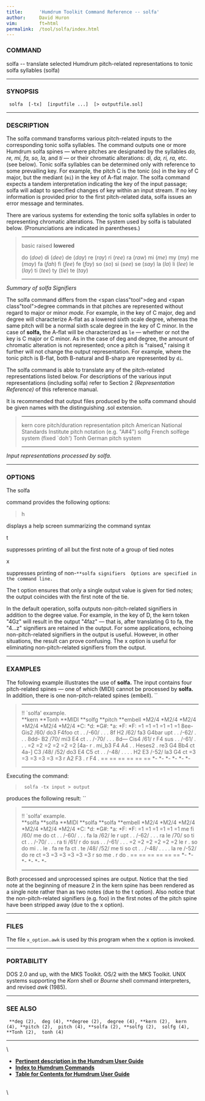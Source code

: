 ```yaml
---
title:		'Humdrum Toolkit Command Reference -- solfa'
author:		David Huron
vim:		ft=html
permalink:	/tool/solfa/index.html
---
```


### COMMAND

<span class="tool">solfa</span> -- translate selected Humdrum pitch-related representations
to tonic solfa syllables (<span class="rep">solfa</span>)

------------------------------------------------------------------------

### SYNOPSIS

` solfa  [-tx]  [inputfile ...]  [> outputfile.sol]`

------------------------------------------------------------------------

### DESCRIPTION

The <span class="tool">solfa</span> command transforms various pitch-related inputs to the
corresponding tonic solfa syllables. The command outputs one or more
Humdrum <span class="rep">solfa</span> spines &mdash; where pitches are designated by the
syllables *do, re, mi, fa, so, la,* and *ti* &mdash; or their chromatic
alterations: *di, da, ri, ra,* etc. (see below). Tonic solfa syllables
can be determined only with reference to some prevailing key. For
example, the pitch C is the tonic (`do`) in the key of C major, but the
mediant (`mi`) in the key of A-flat major. The <span class="tool">solfa</span> command expects
a tandem interpretation indicating the key of the input passage;
<span class="tool">solfa</span> will adapt to specified changes of key within an input stream.
If no key information is provided prior to the first pitch-related data,
<span class="tool">solfa</span> issues an error message and terminates.

There are various systems for extending the tonic solfa syllables in
order to representing chromatic alterations. The system used by
<span class="tool">solfa</span> is tabulated below. (Pronunciations are indicated in
parentheses.)

>   ------------ ------------ -------------
>   basic        raised       **lowered**
>                             
>   do (*doe*)   di (*dee*)   de (*day*)
>   re (*ray*)   ri (*ree*)   ra (*raw*)
>   mi (*me*)    my (*my*)    me (*may*)
>   fa (*fah*)   fi (*fee*)   fe (*fay*)
>   so (*so*)    si (*see*)   se (*say*)
>   la (*la*)    li (*lee*)   le (*lay*)
>   ti (*tee*)   ty (*tie*)   te (*tay*)
>   ------------ ------------ -------------
>
*Summary of <span class="tool">solfa</span> Signifiers*

The <span class="tool">solfa</span> command differs from the <span class"tool">deg</span> and
<span class"tool">degree</span> commands in that pitches are represented
without regard to major or minor *mode.* For example, in the key of C
major, <span class="tool">deg</span> and <span class="tool">degree</span> will characterize A-flat as a lowered
sixth scale degree, whereas the same pitch will be a normal sixth scale
degree in the key of C minor. In the case of **solfa,** the A-flat will
be characterized as `le` &mdash; whether or not the key is C major or C
minor. As in the case of <span class="tool">deg</span> and <span class="tool">degree</span>, the amount of chromatic
alteration is not represented; once a pitch is \"raised,\" raising it
further will not change the output representation. For example, where
the tonic pitch is B-flat, both B-natural and B-sharp are represented by
`di`.

The <span class="tool">solfa</span> command is able to translate any of the pitch-related
representations listed below. For descriptions of the various input
representations (including <span class="rep">solfa</span>) refer to Section 2
*(Representation Reference)* of this reference manual.

It is recommended that output files produced by the <span class="tool">solfa</span> command
should be given names with the distinguishing .sol extension.

>   ----------- ----------------------------------------------------------------------
>   <span class="rep">kern</span>    core pitch/duration representation
>   <span class="rep">pitch</span>   American National Standards Institute pitch notation (e.g. \"A\#4\")
>   <span class="rep">solfg</span>   French solfège system (fixed \`doh\')
>   <span class="rep">Tonh</span>    German pitch system
>   ----------- ----------------------------------------------------------------------
>
*Input representations processed by <span class="tool">solfa</span>.*

------------------------------------------------------------------------

### OPTIONS

The <span class="tool">solfa</span>

command provides the following options:

> <span class="option">h</span>

displays a help screen summarizing the command syntax

<span class="option">t</span>

suppresses printing of all but the first note of a group of tied notes

<span class="option">x</span>

suppresses printing of
non-`**solfa signifiers  Options are specified in the command line. `

The <span class="option">t</span> option ensures that only a single output value is given for
tied notes; the output coincides with the first note of the tie.

In the default operation, <span class="tool">solfa</span> outputs non-pitch-related signifiers
in addition to the degree value. For example, in the key of D, the
<span class="rep">kern</span> token \"4Gz\" will result in the output \"4faz\" &mdash; that is,
after translating G to fa, the \"4\...z\" signifiers are retained in the
output. For some applications, echoing non-pitch-related signifiers in
the output is useful. However, in other situations, the result can prove
confusing. The <span class="option">x</span> option is useful for eliminating non-pitch-related
signifiers from the output.

------------------------------------------------------------------------

### EXAMPLES

The following example illustrates the use of **solfa.** The input
contains four pitch-related spines &mdash; one of which (<span class="rep">MIDI</span>) cannot be
processed by **solfa.** In addition, there is one non-pitch-related
spines (<span class="rep">embell</span>). ``

>   ----------------------- ---------- ----------- ----------- ----------- ------------
>   !! \`solfa\' example.                                                  
>   \*\*kern                \*\*Tonh   \*\*MIDI    \*\*solfg   \*\*pitch   \*\*embell
>   \*M2/4                  \*M2/4     \*M2/4      \*M2/4      \*M2/4      \*M2/4
>   \*C:                    \*d:       \*G\#:      \*a:        \*F:        \*F:
>   =1                      =1         =1          =1          =1          =1
>   8ee-                    Gis2       /60/        do3         F4foo       ct
>   .                       .          /-60/       .           .           .
>   8f                      H2         /62/        fa3         G4bar       upt
>   .                       .          /-62/       .           .           .
>   8dd-                    B2         /70/        mi3         E4          ct
>   .                       .          /-70/       .           .           .
>   8d&mdash;                   Cis4       /61/        r           F4          sus
>   .                       .          /-61/       .           .           .
>   =2                      =2         =2          =2          =2          =2
>   \[4a-                   r          .           mi\_b3      F4 A4       .
>   .                       Heses2     .           re3         G4 Bb4      ct
>   4a-\]                   C3         /48/ /52/   do3         E4 C5       ct
>   .                       .          /-48/       .           .           .
>   .                       H2 E3      /-52/       la3         G4          ct
>   =3                      =3         =3          =3          =3          =3
>   r                       A2 F3      .           r           F4          .
>   ==                      ==         ==          ==          ==          ==
>   \*-                     \*-        \*-         \*-         \*-         \*-
>   ----------------------- ---------- ----------- ----------- ----------- ------------
>
Executing the command:

> ` solfa -tx input > output`

produces the following result: ``

>   ----------------------- ----------- ----------- ----------- ----------- ------------
>   !! \`solfa\' example.                                                   
>   \*\*solfa               \*\*solfa   \*\*MIDI    \*\*solfa   \*\*solfa   \*\*embell
>   \*M2/4                  \*M2/4      \*M2/4      \*M2/4      \*M2/4      \*M2/4
>   \*C:                    \*d:        \*G\#:      \*a:        \*F:        \*F:
>   =1                      =1          =1          =1          =1          =1
>   me                      fi          /60/        me          do          ct
>   .                       .           /-60/       .           .           .
>   fa                      la          /62/        le          r           upt
>   .                       .           /-62/       .           .           .
>   ra                      le          /70/        so          ti          ct
>   .                       .           /-70/       .           .           .
>   ra                      ti          /61/        r           do          sus
>   .                       .           /-61/       .           .           .
>   =2                      =2          =2          =2          =2          =2
>   le                      r           .           so          do mi       .
>   .                       le          .           fa          re fa       ct
>   .                       te          /48/ /52/   me          ti so       ct
>   .                       .           /-48/       .           .           .
>   .                       la re       /-52/       do          re          ct
>   =3                      =3          =3          =3          =3          =3
>   r                       so me       .           r           do          .
>   ==                      ==          ==          ==          ==          ==
>   \*-                     \*-         \*-         \*-         \*-         \*-
>   ----------------------- ----------- ----------- ----------- ----------- ------------
>
Both processed and unprocessed spines are output. Notice that the tied
note at the beginning of measure 2 in the <span class="rep">kern</span> spine has been
rendered as a single note rather than as two notes (due to the <span class="option">t</span>
option). Also notice that the non-pitch-related signifiers (e.g. foo) in
the first notes of the <span class="rep">pitch</span> spine have been stripped away (due to
the <span class="option">x</span> option).

------------------------------------------------------------------------

### FILES

The file `x_option.awk` is used by this program when the <span class="option">x</span> option
is invoked.

------------------------------------------------------------------------

### PORTABILITY

DOS 2.0 and up, with the MKS Toolkit. OS/2 with the MKS Toolkit. UNIX
systems supporting the *Korn* shell or *Bourne* shell command
interpreters, and revised *awk* (1985).

------------------------------------------------------------------------

### SEE ALSO

` **deg (2),  deg (4), **degree (2),  degree (4), **kern (2),  kern (4), **pitch (2),  pitch (4), **solfa (2), **solfg (2),  solfg (4), **Tonh (2),  tonh (4)`

------------------------------------------------------------------------

\

-   [**Pertinent description in the Humdrum User
    Guide**](../guide04.html#Scale_Degree)
-   [**Index to Humdrum Commands**](../commands.toc.html)
-   [**Table for Contents for Humdrum User Guide**](../guide.toc.html)

\
\
